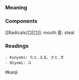 ### Meaning



### Components

[[Radicals/口|口]]: mouth 兪: steal

### Readings

```
- Kunyomi: たと.える、さと.す
- Onyomi: ユ
```

#kanji